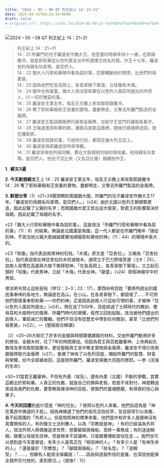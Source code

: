 ```yaml
---
title: "2024 – 05 – 08 QT 列王紀上 14：21~31"
date: 2025-04-12T04:24:55+0800
draft: false
# original_url: https://cmtc.tw/2024-05-08-qt-%e5%88%97%e7%8e%8b%e7%b4%80%e4%b8%8a-14%ef%bc%9a2131
---
```


![2024 – 05 – 08 QT 列王紀上 14：21\~31](/images/qt.jpg  "2024 – 05 – 08 QT 列王紀上 14：21\~31")

> 列王紀上 14：21\~31  
> 14：21 所羅門的兒子羅波安作猶大王。他登基的時候年四十一歲，在耶路撒冷，就是耶和華從以色列眾支派中所選擇立他名的城，作王十七年。羅波安的母親名叫拿瑪，是亞捫人。  
> 14：22 猶大人行耶和華眼中看為惡的事，犯罪觸動他的憤恨，比他們列祖更甚。  
> 14：23 因為他們在各高岡上，各青翠樹下築壇，立柱像和木偶。  
> 14：24 國中也有孌童。猶大人效法耶和華在以色列人面前所趕出的外邦人，行一切可憎惡的事。  
> 14：25 羅波安王第五年，埃及王示撒上來攻取耶路撒冷，  
> 14：26 奪了耶和華殿和王宮裏的寶物，盡都帶走，又奪去所羅門製造的金盾牌。  
> 14：27 羅波安王製造銅盾牌代替那金盾牌，交給守王宮門的護衛長看守。  
> 14：28 王每逢進耶和華的殿，護衛兵就拿這盾牌，隨後仍將盾牌送回，放在護衛房。  
> 14：29 羅波安其餘的事，凡他所行的，都寫在猶大列王記上。  
> 14：30 羅波安與耶羅波安時常爭戰。  
> 14：31 羅波安與他列祖同睡，葬在大衛城他列祖的墳地裏。他母親名叫拿瑪，是亞捫人。他兒子亞比央（又名亞比雅）接續他作王。

**1.  經文3遍**

**2. 今天默想經文**王上 14：25 羅波安王第五年，埃及王示撒上來攻取耶路撒冷  
14：26 奪了耶和華殿和王宮裏的寶物，盡都帶走，又奪去所羅門製造的金盾牌。

**3. 默想分享**（1）v21\~24鏡頭轉到南國猶大國，所羅門的兒子羅波安作猶大王17年。「羅波安的母親名叫拿瑪，是亞捫人。」（v24）由於北國以色列王朝頻繁更迭，因此記載了父親的名字；而南國猶大君王皆出自大衛家，對君王的影響取決於母親，因此記載了母親的名字。

v22「猶大人行耶和華眼中看為惡的事」，這是效法「所羅門行耶和華眼中看為惡的事」（11：6）的結果。無論是北國還是南國，這一代人都是在所羅門晚年「隨從別神，不效法他父親大衛誠誠實實地順服耶和華他的神」（11：44）的環境中長大的。

v23「柱像」指代表迦南男神的石柱。「木偶」原文是「亞舍拉」，又稱為「亞舍拉柱」，指代表迦南女神亞舍拉的木柱或樹木，通常立于巴力祭壇旁邊（士6：25）。迦南人習慣在高處與大樹下敬拜假神，「在各高岡上，各青翠樹下築壇」，又立起石頭的「柱像」代表男神，立起「木偶」代表女神。「孌童」（v24）即假神廟宇中的男妓。

律法明令禁止這些惡俗（申12：2\~3；23：17），摩西吩咐百姓「要將所趕出的國民事奉神的各地方，無論是在高山，在小山，在各青翠樹下，都毀壞了……不可照他們那樣事奉耶和華——你們的神」正是因為迦南人行這些可憎的事，才被神「在以色列人面前所趕出」（v24）。現在過了500年，百姓經過了士師時代的教訓、撒母耳和大衛時代的復興、所羅門時代的榮耀，竟然又回到起點，效法被他們趕出的迦南人、重蹈滅亡的覆轍。他們不但沒有從歷史中學到任何教訓，甚至「比他們列祖更甚」（v22）。—《聖經綜合解讀》

（2）v25\~28大衛花了許多的金銀與時間籌備建殿的材料，交由所羅門動用許多的勞役、金銀木材，花了7年的時間建成。但因為君王與百姓離棄神，上帝興起仇敵埃及來攻取耶路撒冷，更從聖殿與王宮中奪走寶物與金盾牌，羅波安不得已改用銀盾牌取代金盾牌（v27），象徵了神為了以色列百姓，賜給所羅門的智慧、財富與榮耀，如今全部被收回，這是對所羅門、羅波安與猶大百姓的懲罰。—參《活潑的生命》

v30\~31當君王離棄神，不但有外憂（埃及），還有內患（北國）不斷的爭戰，其實這都出於耶和華。人真正的仇敵，就是自己的罪與老我，若是不肯對付，神就轉過來成為我們的仇敵，要管教與煉淨神的百姓，使我們的靈魂甦醒，有得救的信心與果子。

**4. 今天的回應**到底什麼是「神的兒女」？按照以色列人來看，他們自認為是「神在萬民中揀選的子民」，因為神揀選了他們的祖先亞伯拉罕，並且經常引以為傲，看不起周圍的「外邦人」。但是按照神的標準來看，他們當中有許多人是跟神沒有真實關係的人，有的像文士法利賽人，以為「宗教就是神」！有的已經淪為外邦人，效法外邦人拜偶像追求世界，想要腳踏兩條船，至終一事無成；有的迷迷糊糊，跟著父母祖先信神，但是根本不認識神，只是跟著傳統習俗在走…。我們也可以想到底今天基督徒，有多少人是真正在「相信神的人」？有多少人是「有神生命的人」？還是屬於「宗教型」？「腳踏兩條船」？「掛名型」？「迷糊型」？……，但願有人能效法保羅說：「……因為知道我所信的是誰，也深信他能保全我所交付他的，直到那日。」（提後1：12）